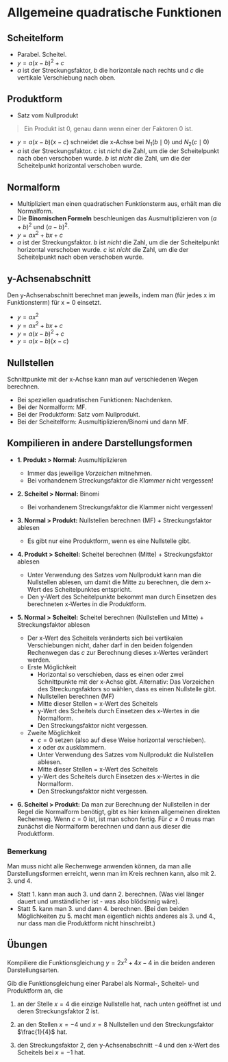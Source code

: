 # Allgemeine quadratische Funktionen

## Scheitelform

* Parabel. Scheitel.
* $y = a(x-b)^2 + c$
* $a$ ist der Streckungsfaktor, $b$ die horizontale nach rechts und $c$ die vertikale Verschiebung nach oben.



## Produktform

* Satz vom Nullprodukt

> Ein Produkt ist 0, genau dann wenn einer der Faktoren 0 ist.

* $y = a(x-b)(x-c)$ schneidet die x-Achse bei $N_1(b \mid 0)$ und $N_2(c  \mid 0)$
* $a$ ist der Streckungsfaktor. $c$ ist *nicht* die Zahl, um die der Scheitelpunkt nach oben verschoben wurde. $b$ ist *nicht* die Zahl, um die der Scheitelpunkt horizontal verschoben wurde.



## Normalform

* Multipliziert man einen quadratischen Funktionsterm aus, erhält man die Normalform.
* Die **Binomischen Formeln** beschleunigen das Ausmultiplizieren von $(a+b)^2$ und  $(a-b)^2$.
* $y = ax^2 + bx + c$
* $a$ ist der Streckungsfaktor. $b$ ist *nicht* die Zahl, um die der Scheitelpunkt horizontal verschoben wurde. $c$ ist *nicht* die Zahl, um die der Scheitelpunkt nach oben verschoben wurde. 



## y-Achsenabschnitt

Den y-Achsenabschnitt berechnet man jeweils, indem man (für jedes x im Funktionsterm) für x = 0 einsetzt.

* $y = ax^2$
* $y = ax^2 + bx + c$
* $y = a(x-b)^2 + c$
* $y = a(x-b)(x-c)$



## Nullstellen
Schnittpunkte mit der x-Achse kann man auf verschiedenen Wegen berechnen.

* Bei speziellen quadratischen Funktionen: Nachdenken.
* Bei der Normalform: MF.
* Bei der Produktform: Satz vom Nullprodukt.
* Bei der Scheitelform: Ausmultiplizieren/Binomi und dann MF.



## Kompilieren in andere Darstellungsformen
* **1. Produkt > Normal:** Ausmultiplizieren
	* Immer das jeweilige *Vorzeichen* mitnehmen.
	* Bei vorhandenem Streckungsfaktor die *Klammer* nicht vergessen!
* **2. Scheitel > Normal:** Binomi
	* Bei vorhandenem Streckungsfaktor die Klammer nicht vergessen!
* **3. Normal > Produkt:** Nullstellen berechnen (MF) + Streckungsfaktor ablesen
	* Es gibt nur eine Produktform, wenn es eine Nullstelle gibt.



* **4. Produkt > Scheitel:** Scheitel berechnen (Mitte) + Streckungsfaktor ablesen
	* Unter Verwendung des Satzes vom Nullprodukt kann man die Nullstellen ablesen, um damit die Mitte zu berechnen, die dem x-Wert des Scheitelpunktes entspricht.
	* Den y-Wert des Scheitelpunkte bekommt man durch Einsetzen des berechneten x-Wertes in die Produktform.



* **5. Normal > Scheitel:** Scheitel berechnen (Nullstellen und Mitte) + Streckungsfaktor ablesen
	* Der x-Wert des Scheitels veränderts sich bei vertikalen Verschiebungen nicht, daher darf in den beiden folgenden Rechenwegen das $c$ zur Berechnung dieses x-Wertes verändert werden. 
	* Erste Möglichkeit
		* Horizontal so verschieben, dass es einen oder zwei Schnittpunkte mit der x-Achse gibt. Alternativ: Das Vorzeichen des Streckungsfaktors so wählen, dass es einen Nullstelle gibt.
		* Nullstellen berechnen (MF)
		* Mitte dieser Stellen = x-Wert des Scheitels
		* y-Wert des Scheitels durch Einsetzen des x-Wertes in die Normalform.
		* Den Streckungsfaktor nicht vergessen.
	* Zweite Möglichkeit
		* $c=0$ setzen (also auf diese Weise horizontal verschieben).
		* $x$ oder $ax$ ausklammern.
		* Unter Verwendung des Satzes vom Nullprodukt die Nullstellen ablesen.
		* Mitte dieser Stellen = x-Wert des Scheitels
		* y-Wert des Scheitels durch Einsetzen des x-Wertes in die Normalform.
		* Den Streckungsfaktor nicht vergessen.
		



* **6. Scheitel > Produkt:** Da man zur Berechnung der Nullstellen in der Regel die Normalform benötigt, gibt es hier keinen allgemeinen direkten Rechenweg. Wenn $c=0$ ist, ist man schon fertig. Für $c \neq 0$ muss man zunächst die Normalform berechnen und dann aus dieser die Produktform.

### Bemerkung
Man muss nicht alle Rechenwege anwenden können, da man alle Darstellungsformen erreicht, wenn man im Kreis rechnen kann, also mit 2. 3. und 4.

* Statt 1. kann man auch 3. und dann 2. berechnen. (Was viel länger dauert und umständlicher ist - was also blödsinnig wäre).
* Statt 5. kann man 3. und dann 4. berechnen. (Bei den beiden Möglichkeiten zu 5. macht man eigentlich nichts anderes als 3. und 4., nur dass man die Produktform nicht hinschreibt.)



## Übungen

Kompiliere die Funktionsgleichung $y = 2x^2+4x-4$ in die beiden anderen Darstellungsarten. <!-- .element: class="frage" -->

Gib die Funktionsgleichung einer Parabel als Normal-, Scheitel- und Produktform an, die <!-- .element: class="frage" -->

1. an der Stelle $x = 4$ die einzige Nullstelle hat, nach unten geöffnet ist und deren Streckungsfaktor 2 ist.

2. an den Stellen $x = -4$ und $x = 8$ Nullstellen und den Streckungsfaktor $\frac{1}{4}$ hat.

3. den Streckungsfaktor $2$, den y-Achsenabschnitt $-4$ und den x-Wert des Scheitels bei $x=-1$ hat.
